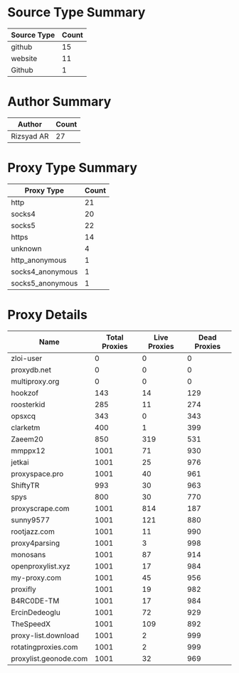 # Source Type Summary

| Source Type | Count |
|-------------|-------|
| github | 15 |
| website | 11 |
| Github | 1 |


# Author Summary

| Author | Count |
|--------|-------|
| Rizsyad AR | 27 |


# Proxy Type Summary

| Proxy Type | Count |
|------------|-------|
| http | 21 |
| socks4 | 20 |
| socks5 | 22 |
| https | 14 |
| unknown | 4 |
| http_anonymous | 1 |
| socks4_anonymous | 1 |
| socks5_anonymous | 1 |


# Proxy Details

| Name | Total Proxies | Live Proxies | Dead Proxies |
|------|---------------|--------------|---------------|
| zloi-user | 0 | 0 | 0 |
| proxydb.net | 0 | 0 | 0 |
| multiproxy.org | 0 | 0 | 0 |
| hookzof | 143 | 14 | 129 |
| roosterkid | 285 | 11 | 274 |
| opsxcq | 343 | 0 | 343 |
| clarketm | 400 | 1 | 399 |
| Zaeem20 | 850 | 319 | 531 |
| mmppx12 | 1001 | 71 | 930 |
| jetkai | 1001 | 25 | 976 |
| proxyspace.pro | 1001 | 40 | 961 |
| ShiftyTR | 993 | 30 | 963 |
| spys | 800 | 30 | 770 |
| proxyscrape.com | 1001 | 814 | 187 |
| sunny9577 | 1001 | 121 | 880 |
| rootjazz.com | 1001 | 11 | 990 |
| proxy4parsing | 1001 | 3 | 998 |
| monosans | 1001 | 87 | 914 |
| openproxylist.xyz | 1001 | 17 | 984 |
| my-proxy.com | 1001 | 45 | 956 |
| proxifly | 1001 | 19 | 982 |
| B4RC0DE-TM | 1001 | 17 | 984 |
| ErcinDedeoglu | 1001 | 72 | 929 |
| TheSpeedX | 1001 | 109 | 892 |
| proxy-list.download | 1001 | 2 | 999 |
| rotatingproxies.com | 1001 | 2 | 999 |
| proxylist.geonode.com | 1001 | 32 | 969 |
